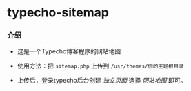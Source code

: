 # typecho-sitemap

### 介绍 ###

 - 这是一个Typecho博客程序的网站地图

 - 使用方法：把 `sitemap.php` 上传到 `/usr/themes/你的主题根目录` 

 - 上传后，登录typecho后台创建 *独立页面* 选择 *网站地图* 即可。
